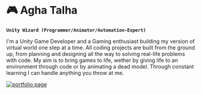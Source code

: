 # 🎮 Agha Talha
**`Unity Wizard (Programmer/Animator/Automation-Expert)`**

I'm a Unity Game Developer and a Gaming enthusiast building my version of virtual world one step at a time. All coding projects are built from the ground up, from planning and designing all the way to solving real-life problems with code. My aim is to bring games to life, wether by giving life to an environment through code or by animating a dead model. Through constant learning I can handle anything you throw at me.  

<p align="left">
     <a href="https://talha00abbas.github.io/Talha-Abbas/">
        <img alt="portfolio page" title="Portfolio Website" src="https://img.shields.io/badge/Weights_&_Biases-FFBE00?style=for-the-badge&logo=WeightsAndBiases&logoColor=white"/>
    </a>  
</p>




